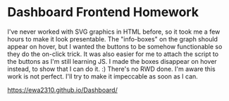# Dashboard Frontend Homework
I've never worked with SVG graphics in HTML before, so it took me a few hours to make it look presentable.
The "info-boxes" on the graph should appear on hover, but I wanted the buttons to be somehow functionable so they do the on-click trick.
It was also easier for me to attach the script to the buttons as I'm still learning JS.
I made the boxes disappear on hover instead, to show that I can do it.  :)
There's no RWD done.
I'm aware this work is not perfect. I'll try to make it impeccable as soon as I can. 


https://ewa2310.github.io/Dashboard/


